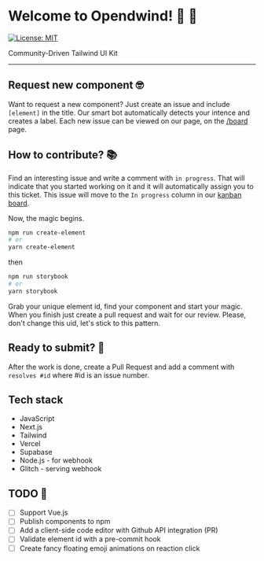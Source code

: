 # Welcome to Opendwind! 💨 🦄

[![License: MIT](https://img.shields.io/badge/License-MIT-yellow.svg)](https://opensource.org/licenses/MIT)

Community-Driven Tailwind UI Kit

---

## Request new component 🤓

Want to request a new component? Just create an issue and include `[element]` in the title. Our smart bot automatically detects your intence and creates a label. Each new issue can be viewed on our page, on the [/board](https://openwind.vercel.app/board) page.

## How to contribute? 📚

Find an interesting issue and write a comment with `in progress`. That will indicate that you started working on it and it will automatically assign you to this ticket. This issue will move to the `In progress` column in our [kanban board](https://openwind.vercel.app/board).

Now, the magic begins.

```bash
npm run create-element
# or
yarn create-element
```

then

```bash
npm run storybook
# or
yarn storybook
```

Grab your unique element id, find your component and start your magic. When you finish just create a pull request and wait for our review. Please, don't change this uid, let's stick to this pattern.

## Ready to submit? 🚀

After the work is done, create a Pull Request and add a comment with `resolves #id` where #id is an issue number.

## Tech stack

- JavaScript
- Next.js
- Tailwind
- Vercel
- Supabase
- Node.js - for webhook
- Glitch - serving webhook

## TODO 👀

- [ ] Support Vue.js
- [ ] Publish components to npm
- [ ] Add a client-side code editor with Github API integration (PR)
- [ ] Validate element id with a pre-commit hook
- [ ] Create fancy floating emoji animations on reaction click
